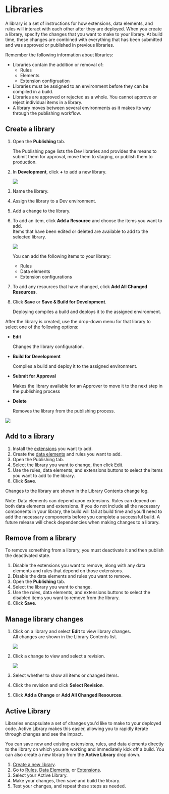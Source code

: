 # Libraries

A library is a set of instructions for how extensions, data elements, and rules will interact with each other after they are deployed. When you create a library, specify the changes that you want to make to your library. At build time, these changes are combined with everything that has been submitted and was approved or published in previous libraries.

Remember the following information about libraries:

* Libraries contain the addition or removal of:  
  * Rules 
  * Elements 
  * Extension configruation
* Libraries must be assigned to an environment before they can be compiled in a build.
* Libraries are approved or rejected as a whole.  You cannot approve or reject individual items in a library.
* A library moves between several environments as it makes its way through the publishing workflow.

## Create a library

1. Open the **Publishing** tab.

   The Publishing page lists the Dev libraries and provides the means to submit them for approval, move them to staging, or publish them to production.

2. In **Development**, click **+** to add a new library.

   ![](../.gitbook/assets/library-create.jpg)

3. Name the library.
4. Assign the library to a Dev environment.
5. Add a change to the library. 
6. To add an item, click **Add a Resource** and choose the items you want to add.  
   Items that have been edited or deleted are available to add to the selected library.

   ![](../.gitbook/assets/library-add-change.jpg)

   You can add the following items to your library:

   * Rules
   * Data elements
   * Extension configurations

7. To add any resources that have changed, click **Add All Changed Resources**.
8. Click **Save** or **Save & Build for Development**.

   Deploying compiles a build and deploys it to the assigned environment.

After the library is created, use the drop-down menu for that library to select one of the following options:

* **Edit**

  Changes the library configuration.

* **Build for Development**

  Compiles a build and deploy it to the assigned environment.

* **Submit for Approval**

  Makes the library available for an Approver to move it to the next step in the publishing process

* **Delete**

  Removes the library from the publishing process.

![](../.gitbook/assets/library-menu.png)

## Add to a library

1. Install the [extensions](../managing-resources/extensions.md) you want to add.
2. Create the [data elements](../managing-resources/data-elements.md) and rules you want to add.
3. Open the Publishing tab.
4. Select the [library](libraries.md) you want to change, then click Edit.
5. Use the rules, data elements, and extensions buttons to select the items you want to add to the library.
6. Click **Save**.

Changes to the library are shown in the Library Contents change log.

Note: Data elements can depend upon extensions. Rules can depend on both data elements and extensions. If you do not include all the necessary components in your library, the build will fail at build time and you'll need to add the necessary components before you complete a successful build. A future release will check dependencies when making changes to a library.

## Remove from a library

To remove something from a library, you must deactivate it and then publish the deactivated state.

1. Disable the extensions you want to remove, along with any data elements and rules that depend on those extensions.
2. Disable the data elements and rules you want to remove.
3. Open the **Publishing** tab.
4. Select the library you want to change.
5. Use the rules, data elements, and extensions buttons to select the disabled items you want to remove from the library.
6. Click **Save**.

## Manage library changes

1. Click on a library and select **Edit** to view library changes.  
   All changes are shown in the Library Contents list.

   ![](../.gitbook/assets/library-contents.jpg)

2. Click a change to view and select a revision.

   ![](../.gitbook/assets/library-contents-revision.jpg)

3. Select whether to show all items or changed items.
4. Click the revision and click **Select Revision**.
5. Click **Add a Change** or **Add All Changed Resources**.

## Active Library

Libraries encapsulate a set of changes you'd like to make to your deployed code. Active Library makes this easier, allowing you to rapidly iterate through changes and see the impact.

You can save new and existing extensions, rules, and data elements directly to the library on which you are working and immediately kick off a build. You can also create a new library from the **Active Library** drop down.

1. [Create a new library](libraries.md#create-a-library).
2. Go to [Rules](../managing-resources/rules.md), [Data Elements](../managing-resources/data-elements.md), or [Extensions](../managing-resources/extensions.md).
3. Select your Active Library.
4. Make your changes, then save and build the library.
5. Test your changes, and repeat these steps as needed.

